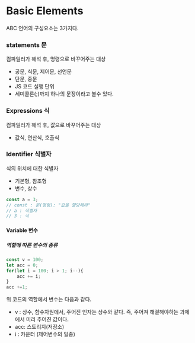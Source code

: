 # Basic Elements

ABC 언어의 구성요소는 3가지다.



### statements 문

컴파일러가 해석 후, 명령으로 바꾸어주는 대상

- 공문, 식문, 제어문, 선언문
- 단문, 중문
- JS 코드 실행 단위
- 세미콜론(;)까지 하나의 문장이라고 볼수 있다. 



### Expressions 식

컴파일러가 해석 후, 값으로 바꾸어주는 대상

- 값식, 연산식, 호출식



### Identifier 식별자

식의 위치에 대한 식별자

- 기본형, 참조형
- 변수, 상수



```javascript
const a = 3;
// const : 문(명령): "값을 할당해라"
// a : 식별자
// 3 : 식
```



#### Variable 변수

##### 역할에 따른 변수의 종류

```javascript
const v = 100;
let acc = 0;
for(let i = 100; i > 1; i--){
    acc += i;
}
acc +=1;
```

위 코드의 역할에서 변수는 다음과 같다. 

- v : 상수, 함수차원에서, 주어진 인자는 상수와 같다. 즉, 주어져 해결해야하는 과제에서 미리 주어진 값이다.
- acc: 스토리지(저장소)
- i : 카운터 (제어변수의 일종)

